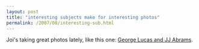 ```yaml
---
layout: post
title: "interesting subjects make for interesting photos"
permalink: /2007/08/interesting-sub.html
---
```


Joi's taking great photos lately, like this one: [George Lucas and JJ Abrams](http://www.flickr.com/photos/joi/1088700233/).